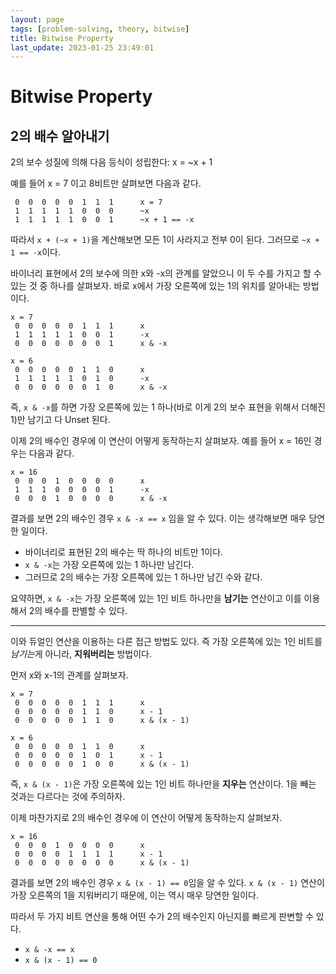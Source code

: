 ```yaml
---
layout: page
tags: [problem-solving, theory, bitwise]
title: Bitwise Property
last_update: 2023-01-25 23:49:01
---
```


# Bitwise Property

## 2의 배수 알아내기

 2의 보수 성질에 의해 다음 등식이 성립한다: x = ~x + 1

 예를 들어 x = 7 이고 8비트만 살펴보면 다음과 같다.

```
 0  0  0  0  0  1  1  1      x = 7
 1  1  1  1  1  0  0  0      ~x
 1  1  1  1  1  0  0  1      ~x + 1 == -x
```

 따라서 `x + (~x + 1)`을 계산해보면 모든 1이 사라지고 전부 0이
 된다. 그러므로 `~x + 1 == -x`이다.

 바이너리 표현에서 2의 보수에 의한 x와 -x의 관계를 알았으니 이 두 수를
 가지고 할 수 있는 것 중 하나를 살펴보자. 바로 x에서 가장 오른쪽에
 있는 1의 위치를 알아내는 방법이다.

```
x = 7
 0  0  0  0  0  1  1  1      x
 1  1  1  1  1  0  0  1      -x
 0  0  0  0  0  0  0  1      x & -x

x = 6
 0  0  0  0  0  1  1  0      x
 1  1  1  1  1  0  1  0      -x
 0  0  0  0  0  0  1  0      x & -x
```

 즉, `x & -x`를 하면 가장 오른쪽에 있는 1 하나(바로 이게 2의 보수
 표현을 위해서 더해진 1)만 남기고 다 Unset 된다.

 이제 2의 배수인 경우에 이 연산이 어떻게 동작하는지 살펴보자. 예를
 들어 x = 16인 경우는 다음과 같다.

```
x = 16
 0  0  0  1  0  0  0  0      x
 1  1  1  0  0  0  0  1      -x
 0  0  0  1  0  0  0  0      x & -x
```

 결과를 보면 2의 배수인 경우 `x & -x == x` 임을 알 수 있다. 이는
 생각해보면 매우 당연한 일이다.
 - 바이너리로 표현된 2의 배수는 딱 하나의 비트만 1이다.
 - `x & -x`는 가장 오른쪽에 있는 1 하나만 남긴다.
 - 그러므로 2의 배수는 가장 오른쪽에 있는 1 하나만 남긴 수와 같다.

 요약하면, `x & -x`는 가장 오른쪽에 있는 1인 비트 하나만을 **남기는**
 연산이고 이를 이용해서 2의 배수를 판별할 수 있다.

---

 이와 듀얼인 연산을 이용하는 다른 접근 방법도 있다. 즉 가장 오른쪽에
 있는 1인 비트를 *남기는*게 아니라, **지워버리는** 방법이다.

 먼저 x와 x-1의 관계를 살펴보자.

```
x = 7
 0  0  0  0  0  1  1  1      x
 0  0  0  0  0  1  1  0      x - 1
 0  0  0  0  0  1  1  0      x & (x - 1)

x = 6
 0  0  0  0  0  1  1  0      x
 0  0  0  0  0  1  0  1      x - 1
 0  0  0  0  0  1  0  0      x & (x - 1)
```

즉, `x & (x - 1)`은 가장 오른쪽에 있는 1인 비트 하나만을 **지우는**
연산이다. 1을 빼는 것과는 다르다는 것에 주의하자.

이제 마찬가지로 2의 배수인 경우에 이 연산이 어떻게 동작하는지
살펴보자.

```
x = 16
 0  0  0  1  0  0  0  0      x
 0  0  0  0  1  1  1  1      x - 1
 0  0  0  0  0  0  0  0      x & (x - 1)
```

 결과를 보면 2의 배수인 경우 `x & (x - 1) == 0`임을 알 수 있다. `x &
 (x - 1)` 연산이 가장 오른쪽의 1을 지워버리기 때문에, 이는 역시 매우
 당연한 일이다.

 따라서 두 가지 비트 연산을 통해 어떤 수가 2의 배수인지 아닌지를
 빠르게 판변할 수 있다.
 - `x & -x == x`
 - `x & (x - 1) == 0`
